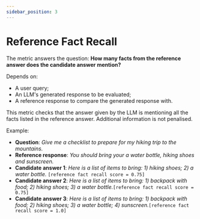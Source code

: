 ```yaml
---
sidebar_position: 3
---
```

# Reference Fact Recall
The metric answers the question: **How many facts from the reference answer does
the candidate answer mention?**

Depends on:
- A user query;
- An LLM's generated response to be evaluated;
- A reference response to compare the generated response with.

This metric checks that the answer given by the LLM is mentioning all the facts
listed in the reference answer. Additional information is not penalised.

Example:
- **Question**: *Give me a checklist to prepare for my hiking trip to the mountains.*
- **Reference response**: *You should bring your a water bottle, hiking shoes and sunscreen.* 
- **Candidate answer 1**: *Here is a list of items to bring: 1) hiking shoes; 2) a water bottle.* `[reference fact recall score = 0.75]`
- **Candidate answer 2**: *Here is a list of items to bring: 1) backpack with food; 2) hiking shoes; 3) a water bottle.*`[reference fact recall score = 0.75]`
- **Candidate answer 3**: *Here is a list of items to bring: 1) backpack with food; 2) hiking shoes; 3) a water bottle; 4) sunscreen.*`[reference fact recall score = 1.0]`